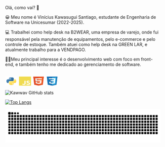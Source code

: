 Olá, como vai? 👋

😀 Meu nome é Vinícius Kawasugui Santiago, estudante de Engenharia de Software na Unicesumar (2022-2025).

💻 Trabalhei como help desk na B2WEAR, uma empresa de varejo, onde fui responsável pela manutenção de equipamentos, pelo e-commerce e pelo controle de estoque. Também atuei como help desk na GREEN LAR, e atualmente trabalho para a VENDPAGO.

👨‍💻Meu principal interesse é o desenvolvimento web com foco em front-end, e também tenho me dedicado ao gerenciamento de software.


<div style="display: inline_block"><br>
  <img align="center" alt="Rafa-Python" height="30" width="40" src="https://raw.githubusercontent.com/devicons/devicon/master/icons/python/python-original.svg">
  <img align="center" alt="Rafa-Js" height="30" width="40" src="https://raw.githubusercontent.com/devicons/devicon/master/icons/javascript/javascript-plain.svg">
  <img align="center" alt="Rafa-HTML" height="30" width="40" src="https://raw.githubusercontent.com/devicons/devicon/master/icons/html5/html5-original.svg">
  <img align="center" alt="Rafa-CSS" height="30" width="40" src="https://raw.githubusercontent.com/devicons/devicon/master/icons/css3/css3-original.svg">
</div>





![Kawwav GitHub stats](https://github-readme-stats.vercel.app/api?username=Kawwav&show_icons=true&bg_color=00000000)   


  [![Top Langs](https://github-readme-stats.vercel.app/api/top-langs/?username=Kawwav)](https://github.com/Kawwav/github-readme-stats) 



<img src="https://raw.githubusercontent.com/Kawwav/Kawwav/output/snake.svg" alt="Snake animation" />
